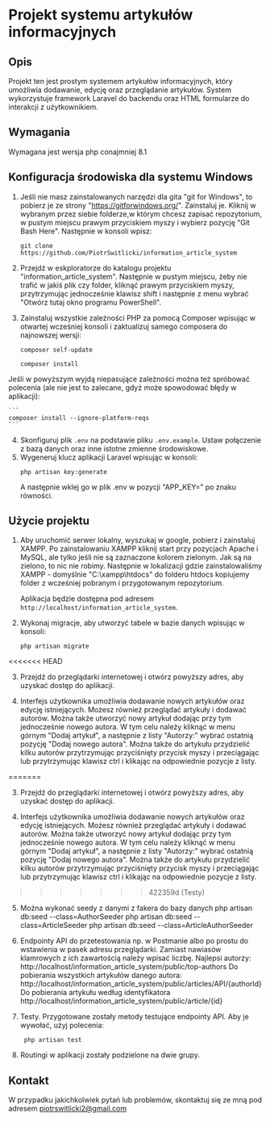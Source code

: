 # Projekt systemu artykułów informacyjnych

## Opis
Projekt ten jest prostym systemem artykułów informacyjnych, który umożliwia dodawanie, edycję oraz przeglądanie artykułów. System wykorzystuje framework Laravel do backendu oraz HTML formularze do interakcji z użytkownikiem.

## Wymagania
Wymagana jest wersja php conajmniej 8.1

## Konfiguracja środowiska dla systemu Windows
1. Jeśli nie masz zainstalowanych narzędzi dla gita "git for Windows", to pobierz je ze strony "https://gitforwindows.org/". Zainstaluj je. Kliknij w wybranym przez siebie folderze,w którym chcesz zapisać repozytorium, w pustym miejscu prawym przyciskiem myszy i wybierz pozycję "Git Bash Here". Następnie w konsoli wpisz:
    ```
    git clone https://github.com/PiotrSwitlicki/information_article_system
    ```
2. Przejdź w eskploratorze do katalogu projektu "information_article_system". Następnie w pustym miejscu, żeby nie trafić w jakiś plik czy folder, kliknąć prawym przyciskiem myszy, przytrzymując jednocześnie klawisz shift i następnie z menu wybrać "Otwórz tutaj okno programu PowerShell".

3. Zainstaluj wszystkie zależności PHP za pomocą Composer wpisując w otwartej wcześniej konsoli i zaktualizuj samego composera do najnowszej wersji:
    ```
    composer self-update
    ```	 
    ```
    composer install 
    ```
Jeśli w powyższym wyjdą niepasujące zależności można też spróbować polecenia (ale nie jest to zalecane, gdyż może spowodować błędy w aplikacji):

    ```
    composer install --ignore-platform-reqs
    ```

4. Skonfiguruj plik `.env` na podstawie pliku `.env.example`. Ustaw połączenie z bazą danych oraz inne istotne zmienne środowiskowe.
5. Wygeneruj klucz aplikacji Laravel wpisując w konsoli:
    ```
    php artisan key:generate
    ```
   A następnie wklej go w plik .env w pozycji "APP_KEY=" po znaku równości. 

## Użycie projektu
1. Aby uruchomić serwer lokalny, wyszukaj w google, pobierz i zainstaluj XAMPP. Po zainstalowaniu XAMPP kliknij start przy pozycjach Apache i MySQL, ale tylko jeśli nie są zaznaczone kolorem zielonym. Jak są na zielono, to nic nie robimy. Następnie w lokalizacji gdzie zainstalowaliśmy XAMPP - domyślnie "C:\xampp\htdocs" do folderu htdocs kopiujemy folder z wcześniej pobranym i przygotowanym repozytorium. 

   Aplikacja będzie dostępna pod adresem `http://localhost/information_article_system`.

2. Wykonaj migracje, aby utworzyć tabele w bazie danych wpisując w konsoli:
    ```
    php artisan migrate
    ```
<<<<<<< HEAD

3. Przejdź do przeglądarki internetowej i otwórz powyższy adres, aby uzyskać dostęp do aplikacji.

4. Interfejs użytkownika umożliwia dodawanie nowych artykułów oraz edycję istniejących. Możesz również przeglądać artykuły i dodawać autorów. Można także utworzyć nowy artykuł dodając przy tym jednocześnie nowego autora. W tym celu należy kliknąć w menu górnym "Dodaj artykuł", a następnie z listy "Autorzy:" wybrać ostatnią pozycję "Dodaj nowego autora". Można także do artykułu przydzielić kilku autorów przytrzymując przyciśnięty przycisk myszy i przeciągając lub przytrzymując klawisz ctrl i klikając na odpowiednie pozycje z listy. 

=======

3. Przejdź do przeglądarki internetowej i otwórz powyższy adres, aby uzyskać dostęp do aplikacji.

4. Interfejs użytkownika umożliwia dodawanie nowych artykułów oraz edycję istniejących. Możesz również przeglądać artykuły i dodawać autorów. Można także utworzyć nowy artykuł dodając przy tym jednocześnie nowego autora. W tym celu należy kliknąć w menu górnym "Dodaj artykuł", a następnie z listy "Autorzy:" wybrać ostatnią pozycję "Dodaj nowego autora". Można także do artykułu przydzielić kilku autorów przytrzymując przyciśnięty przycisk myszy i przeciągając lub przytrzymując klawisz ctrl i klikając na odpowiednie pozycje z listy. 

>>>>>>> 422359d (Testy)
5. Można wykonać seedy z danymi z fakera do bazy danych 
   php artisan db:seed --class=AuthorSeeder
   php artisan db:seed --class=ArticleSeeder
   php artisan db:seed --class=ArticleAuthorSeeder

6. Endpointy API do przetestowania np. w Postmanie albo po prostu do wstawienia w pasek adresu przeglądarki. Zamiast nawiasów klamrowych z ich zawartością należy wpisać liczbę. 
Najlepsi autorzy:
http://localhost/information_article_system/public/top-authors
Do pobierania wszystkich artykułów danego autora:
http://localhost/information_article_system/public/articles/API/{authorId}
Do pobierania artykułu według identyfikatora
http://localhost/information_article_system/public/article/{id}

7. Testy. Przygotowane zostały metody testujące endpointy API. Aby je wywołać, użyj polecenia:

    ```
     php artisan test
    ```
8. Routingi w aplikacji zostały podzielone na dwie grupy. 

## Kontakt
W przypadku jakichkolwiek pytań lub problemów, skontaktuj się ze mną pod adresem piotrswitlicki2@gmail.com
